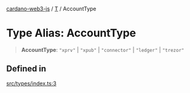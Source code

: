 [cardano-web3-js](../../../index.md) / [T](../index.md) / AccountType

# Type Alias: AccountType

> **AccountType**: `"xprv"` \| `"xpub"` \| `"connector"` \| `"ledger"` \| `"trezor"`

## Defined in

[src/types/index.ts:3](https://github.com/xray-network/cardano-web3-js/blob/c2cd49478a527b9b57b4028f4ad7add1c4bff5b8/src/types/index.ts#L3)
